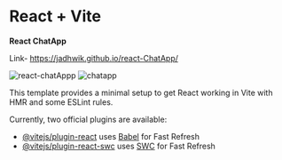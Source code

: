 # React + Vite


**React ChatApp**

Link- https://jadhwik.github.io/react-ChatApp/

![react-chatAppp](https://github.com/jadhwik/react-ChatApp/assets/99212318/07a5352a-ffa1-476f-90f7-608482be8236)
![chatapp](https://github.com/jadhwik/react-ChatApp/assets/99212318/ee77d08b-aca8-4973-b98e-cd787f8203a6)

This template provides a minimal setup to get React working in Vite with HMR and some ESLint rules.

Currently, two official plugins are available:

- [@vitejs/plugin-react](https://github.com/vitejs/vite-plugin-react/blob/main/packages/plugin-react/README.md) uses [Babel](https://babeljs.io/) for Fast Refresh
- [@vitejs/plugin-react-swc](https://github.com/vitejs/vite-plugin-react-swc) uses [SWC](https://swc.rs/) for Fast Refresh

